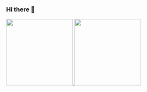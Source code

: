 ### Hi there 👋

<div>
<a href="https://github.com/MayconTostes">
<img loading="lazy" height="180em" src="https://github-readme-stats.vercel.app/api/top-langs/?username=MayconTostes&layout=compact&langs_count=7&theme=dracula"/>
<img loading="lazy" height="180em" src="https://github-readme-stats.vercel.app/api?username=MayconTostes&show_icons=true&theme=dracula&include_all_commits=true&count_private=true"/>
</div>

<!--
**MayconTostes/MayconTostes** is a ✨ _special_ ✨ repository because its `README.md` (this file) appears on your GitHub profile.

Here are some ideas to get you started:

- 🔭 I’m currently working on ...
- 🌱 I’m currently learning ...
- 👯 I’m looking to collaborate on ...
- 🤔 I’m looking for help with ...
- 💬 Ask me about ...
- 📫 How to reach me: ...
- 😄 Pronouns: ...
- ⚡ Fun fact: ...
-->

